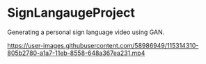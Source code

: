 # SignLangaugeProject
Generating a personal sign language video using GAN.

https://user-images.githubusercontent.com/58986949/115314310-805b2780-a1a7-11eb-8558-648a367ea231.mp4
